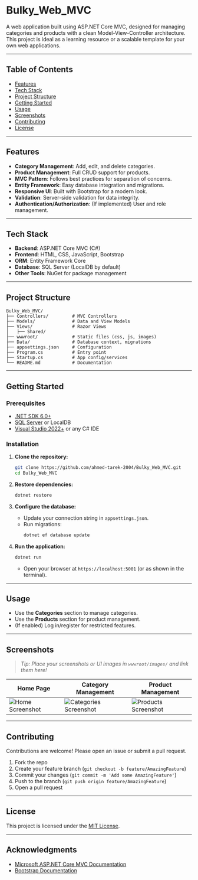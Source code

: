 # Bulky_Web_MVC

A web application built using ASP.NET Core MVC, designed for managing categories and products with a clean Model-View-Controller architecture. This project is ideal as a learning resource or a scalable template for your own web applications.

---

## Table of Contents

- [Features](#features)
- [Tech Stack](#tech-stack)
- [Project Structure](#project-structure)
- [Getting Started](#getting-started)
- [Usage](#usage)
- [Screenshots](#screenshots)
- [Contributing](#contributing)
- [License](#license)

---

## Features

- **Category Management**: Add, edit, and delete categories.
- **Product Management**: Full CRUD support for products.
- **MVC Pattern**: Follows best practices for separation of concerns.
- **Entity Framework**: Easy database integration and migrations.
- **Responsive UI**: Built with Bootstrap for a modern look.
- **Validation**: Server-side validation for data integrity.
- **Authentication/Authorization**: (If implemented) User and role management.

---

## Tech Stack

- **Backend**: ASP.NET Core MVC (C#)
- **Frontend**: HTML, CSS, JavaScript, Bootstrap
- **ORM**: Entity Framework Core
- **Database**: SQL Server (LocalDB by default)
- **Other Tools**: NuGet for package management

---

## Project Structure

```
Bulky_Web_MVC/
├── Controllers/         # MVC Controllers
├── Models/              # Data and View Models
├── Views/               # Razor Views
│   ├── Shared/
├── wwwroot/             # Static files (css, js, images)
├── Data/                # Database context, migrations
├── appsettings.json     # Configuration
├── Program.cs           # Entry point
├── Startup.cs           # App config/services
└── README.md            # Documentation
```

---

## Getting Started

### Prerequisites

- [.NET SDK 6.0+](https://dotnet.microsoft.com/en-us/download)
- [SQL Server](https://www.microsoft.com/en-us/sql-server/sql-server-downloads) or LocalDB
- [Visual Studio 2022+](https://visualstudio.microsoft.com/downloads/) or any C# IDE

### Installation

1. **Clone the repository:**
    ```bash
    git clone https://github.com/ahmed-tarek-2004/Bulky_Web_MVC.git
    cd Bulky_Web_MVC
    ```

2. **Restore dependencies:**
    ```bash
    dotnet restore
    ```

3. **Configure the database:**
    - Update your connection string in `appsettings.json`.
    - Run migrations:
      ```bash
      dotnet ef database update
      ```

4. **Run the application:**
    ```bash
    dotnet run
    ```
    - Open your browser at `https://localhost:5001` (or as shown in the terminal).

---

## Usage

- Use the **Categories** section to manage categories.
- Use the **Products** section for product management.
- (If enabled) Log in/register for restricted features.

---

## Screenshots

> _Tip: Place your screenshots or UI images in `wwwroot/images/` and link them here!_

| Home Page        | Category Management    | Product Management     |
|------------------|-----------------------|-----------------------|
| ![Home Screenshot](wwwroot/images/home.png) | ![Categories Screenshot](wwwroot/images/categories.png) | ![Products Screenshot](wwwroot/images/products.png) |

---

## Contributing

Contributions are welcome! Please open an issue or submit a pull request.

1. Fork the repo
2. Create your feature branch (`git checkout -b feature/AmazingFeature`)
3. Commit your changes (`git commit -m 'Add some AmazingFeature'`)
4. Push to the branch (`git push origin feature/AmazingFeature`)
5. Open a pull request

---

## License

This project is licensed under the [MIT License](LICENSE).

---

## Acknowledgments

- [Microsoft ASP.NET Core MVC Documentation](https://docs.microsoft.com/aspnet/core/mvc/)
- [Bootstrap Documentation](https://getbootstrap.com/)
